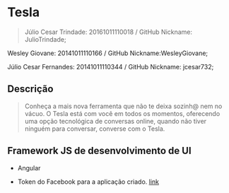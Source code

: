 # Tesla

>Júlio Cesar Trindade: 20161011110018 / GitHub Nickname: JulioTrindade;

Wesley Giovane: 20141011110166 / GitHub Nickname:WesleyGiovane;

Júlio Cesar Fernandes: 20141011110344 / GitHub Nickname: jcesar732;

## Descrição

> Conheça a mais nova ferramenta que não te deixa sozinh@ nem no vácuo. O Tesla está com você em todos os momentos, oferecendo uma opção tecnológica de conversas online, quando não tiver ninguém para conversar, converse com o Tesla.

## Framework JS de desenvolvimento de UI

- Angular

- Token do Facebook para a aplicação criado. [link](https://developers.facebook.com/apps/1726212507671986/dashboard/)
